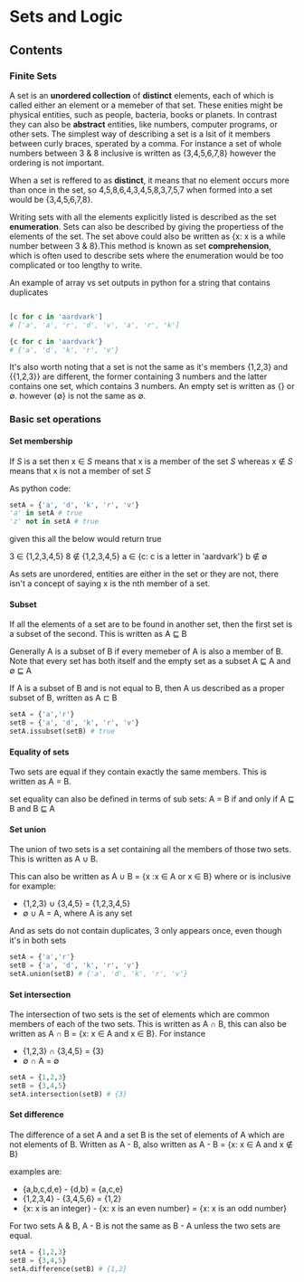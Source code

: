 # Sets and Logic

## Contents



### Finite Sets

A set is an **unordered collection** of **distinct** elements, each of which is called either an element or a memeber of that set. These enities might be physical entities, such as people, bacteria, books or planets. In contrast they can also be **abstract** entities, like numbers, computer programs, or other sets. The simplest way of describing a set is a lsit of it members between curly braces, sperated by a comma. For instance a set of whole numbers between 3 & 8 inclusive is written as {3,4,5,6,7,8} however the ordering is not important.

When a set is reffered to as **distinct**, it means that no element occurs more than once in the set, so 4,5,8,6,4,3,4,5,8,3,7,5,7 when formed into a set would be {3,4,5,6,7,8}.

Writing sets with all the elements explicitly listed is described as the set **enumeration**. Sets can also be described by giving the propertiess of the elements of the set. The set above could also be written as {x: x is a while number between 3 & 8}.This method is known as set **comprehension**, which is often used to describe sets where the enumeration would be too complicated or too lengthy to write.

An example of array vs set outputs in python for a string that contains duplicates
``` python

[c for c in 'aardvark']
# ['a', 'a', 'r', 'd', 'v', 'a', 'r', 'k']

{c for c in 'aardvark'}
# {'a', 'd', 'k', 'r', 'v'}
```

It's also worth noting that a set is not the same as it's members {1,2,3} and {{1,2,3}} are different, the former containing 3 numbers and the latter contains one set, which contains 3 numbers. An empty set is written as {} or ∅. however {∅} is not the same as ∅.

### Basic set operations

#### Set membership

If _S_ is a set then x ∈ _S_ means that x is a member of the set _S_ whereas x ∉ _S_ means that x is not a member of set _S_

As python code:
``` python
setA = {'a', 'd', 'k', 'r', 'v'}
'a' in setA # true
'z' not in setA # true
```

given this all the below would return true

3 ∈ {1,2,3,4,5}
8 ∉ {1,2,3,4,5}
a ∈ {c: c is a letter in 'aardvark'}
b ∉ ∅

As sets are unordered, entities are  either in the set or they are not, there isn't a concept of saying x is the nth member of a set.


#### Subset

If all the elements of a set are to be found in another set, then the first set is a subset of the second. This is written as
A ⊑ B 

Generally A is a subset of B if every memeber of A is also a member of B. Note that every set has both itself and the empty set as a subset A ⊑ A and ∅ ⊑ A

If A is a subset of B and  is not equal to B, then A us described as a proper subset of B, written as A ⊏ B 

```python
setA = {'a','r'}
setB = {'a', 'd', 'k', 'r', 'v'}
setA.issubset(setB) # true
```

#### Equality of sets

Two sets are equal if they contain exactly the same members. This is written as A = B.

set equality can also be defined in terms of sub sets: A = B if and only if A ⊑ B and B ⊑ A


#### Set union

The union of two sets is a set containing  all the members of those two sets. This is written as A ∪ B.

This can also be written as A ∪ B = {x :x ∈ A or x ∈ B} where or is inclusive for example:
- {1,2,3} ∪ {3,4,5} = {1,2,3,4,5}
- ∅ ∪ A = A, where A is any set

And as sets do not contain duplicates, 3 only appears once, even though it's in both sets

```python
setA = {'a','r'}
setB = {'a', 'd', 'k', 'r', 'v'}
setA.union(setB) # {'a', 'd', 'k', 'r', 'v'}
```

#### Set intersection


The intersection of two sets is the set of elements which are common members of each of the two sets. This is written as A ∩ B, this can also be written as A ∩ B = {x: x ∈ A and x ∈ B}. For instance
- {1,2,3} ∩ {3,4,5} = {3}
- ∅ ∩ A = ∅

```python
setA = {1,2,3}
setB = {3,4,5}
setA.intersection(setB) # {3}
```

#### Set difference

The difference of a set A and a set B is the set of elements of A which are not elements of B. Written as
A - B, also written as A - B = {x: x ∈ A and x ∉ B}

examples are:
- {a,b,c,d,e} - {d,b} = {a,c,e}
- {1,2,3,4} - {3,4,5,6} = {1,2}
- {x: x is an integer} - {x: x is an even number} = {x: x is an odd number}

For two sets A & B, A - B is not the same as B - A unless the two sets are equal.

```python
setA = {1,2,3}
setB = {3,4,5}
setA.difference(setB) # {1,2}
```

